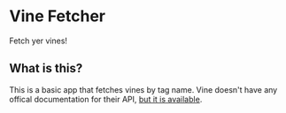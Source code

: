 # Vine Fetcher

Fetch yer vines!

## What is this?

This is a basic app that fetches vines by tag name. Vine doesn't have any offical documentation for their API, [but it is available](https://github.com/starlock/vino/wiki/API-Reference).
